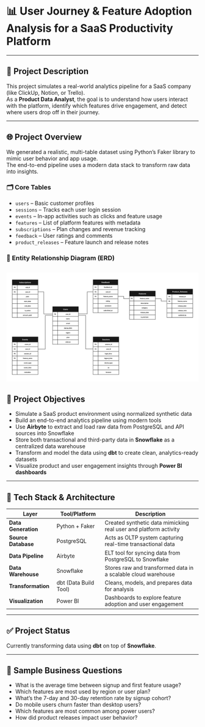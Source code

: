 # 📊 User Journey & Feature Adoption Analysis for a SaaS Productivity Platform

---

## 📌 Project Description

This project simulates a real-world analytics pipeline for a SaaS company (like ClickUp, Notion, or Trello).  
As a **Product Data Analyst**, the goal is to understand how users interact with the platform, identify which features drive engagement, and detect where users drop off in their journey.

---

## 🌐 Project Overview

We generated a realistic, multi-table dataset using Python’s Faker library to mimic user behavior and app usage.  
The end-to-end pipeline uses a modern data stack to transform raw data into insights.

### 🗂️ Core Tables

- `users` – Basic customer profiles  
- `sessions` – Tracks each user login session  
- `events` – In-app activities such as clicks and feature usage  
- `features` – List of platform features with metadata  
- `subscriptions` – Plan changes and revenue tracking  
- `feedback` – User ratings and comments  
- `product_releases` – Feature launch and release notes


### 🧩 Entity Relationship Diagram (ERD)
![ERD Diagram](https://github.com/sajjansaju/dbt-snowflake-saas-analytics/blob/2bc174c04bb947913ba5b0506b22e70947fd4e82/ERD.png?raw=true)
---

## 🎯 Project Objectives

- Simulate a SaaS product environment using normalized synthetic data  
- Build an end-to-end analytics pipeline using modern tools  
- Use **Airbyte** to extract and load raw data from PostgreSQL and API sources into Snowflake  
- Store both transactional and third-party data in **Snowflake** as a centralized data warehouse  
- Transform and model the data using **dbt** to create clean, analytics-ready datasets  
- Visualize product and user engagement insights through **Power BI dashboards**

---

## 🧩 Tech Stack & Architecture

| **Layer**           | **Tool/Platform**      | **Description**                                                                 |
|---------------------|------------------------|---------------------------------------------------------------------------------|
| **Data Generation** | Python + Faker         | Created synthetic data mimicking real user and platform activity               |
| **Source Database** | PostgreSQL             | Acts as OLTP system capturing real-time transactional data                     |
| **Data Pipeline**   | Airbyte                | ELT tool for syncing data from PostgreSQL to Snowflake                         |
| **Data Warehouse**  | Snowflake              | Stores raw and transformed data in a scalable cloud warehouse                  |
| **Transformation**  | dbt (Data Build Tool)  | Cleans, models, and prepares data for analysis                                 |
| **Visualization**   | Power BI               | Dashboards to explore feature adoption and user engagement                     |

---

## ✅ Project Status

Currently transforming data using **dbt** on top of **Snowflake**.  


---

## 📎 Sample Business Questions

- What is the average time between signup and first feature usage?  
- Which features are most used by region or user plan?  
- What’s the 7-day and 30-day retention rate by signup cohort?  
- Do mobile users churn faster than desktop users?  
- Which features are most common among power users?  
- How did product releases impact user behavior?
